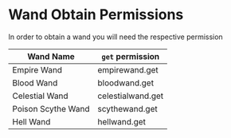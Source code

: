 # Wand Obtain Permissions

In order to obtain a wand you will need the respective permission

| Wand Name          | `get` permission  |
| ------------------ | ----------------- |
| Empire Wand        | empirewand.get    |
| Blood Wand         | bloodwand.get     |
| Celestial Wand     | celestialwand.get |
| Poison Scythe Wand | scythewand.get    |
| Hell Wand          | hellwand.get      |

